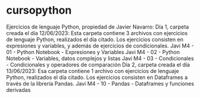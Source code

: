 # cursopython
Ejercicios de lenguaje Python, propiedad de Javier Navarro:
Día 1, carpeta creada el día 12/06/2023:
  Esta carpeta contiene 3 archivos con ejercicios de lenguaje Python, realizados el día citado.
  Los ejercicios consisten en expresiones y variables, y además de ejercicios de condicionales.
    Javi M4 - 01 - Python Notebook - Expresiones y Variables
    Javi M4 - 02 - Python Notebook - Variables, datos complejos y listas
    Javi M4 - 03 - Condicionales - Condicionales y operadores de comparación
Día 2, carpeta creada el día 13/06/2023:
  Esa carpeta contiene 1 archivo con ejercicios de lenguaje Python, realizados el día citado.
  Los ejercicios consisten en Dataframes a través de la librería Pandas.
    Javi M4 - 10 - Pandas - Dataframes y funciones derivadas
